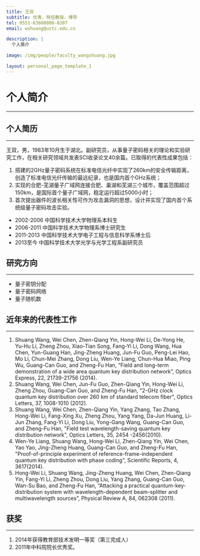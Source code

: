 ```yaml
---
title: 王双
subtitle: 优青、特任教授、博导
tel: 0551-63600808-8207
email: wshuang@ustc.edu.cn

description: |
  个人简介

image: /img/people/faculty_wangshuang.jpg

layout: personal_page_template_1
---
```


# 个人简介
--------------------

## 个人简历
--------------
王双，男，1983年10月生于湖北。副研究员，从事量子密码相关的理论和实验研究工作，在相关研究领域共发表SCI收录论文40余篇。已取得的代表性成果包括：
1. 搭建的2GHz量子密码系统在标准电信光纤中实现了260km的安全传输距离，创造了标准电信光纤传输的最远纪录，也是国内首个GHz系统；
2. 实现的合肥-芜湖量子广域网连接合肥、巢湖和芜湖三个城市，覆盖范围超过150km，是国际首个量子广域网，稳定运行超过5000小时；
3. 首次提出器件的波长相关性可作为攻击漏洞的思想，设计并实现了国内首个系统级量子密码攻击实验。

* 2002-2006 中国科学技术大学物理系本科生
* 2006-2011 中国科学技术大学物理系博士研究生
* 2011-2013 中国科学技术大学电子工程与信息科学系博士后
* 2013至今 中国科学技术大学光学与光学工程系副研究员

## 研究方向
--------------
* 量子密钥分配
* 量子密码网络
* 量子随机数

## 近年来的代表性工作
--------------
1. Shuang Wang, Wei Chen, Zhen-Qiang Yin, Hong-Wei Li, De-Yong He, Yu-Hu Li, Zheng Zhou, Xiao-Tian Song, Fang-Yi Li, Dong Wang, Hua Chen, Yun-Guang Han, Jing-Zheng Huang, Jun-Fu Guo, Peng-Lei Hao, Mo Li, Chun-Mei Zhang, Dong Liu, Wen-Ye Liang, Chun-Hua Miao, Ping Wu, Guang-Can Guo, and Zheng-Fu Han, “Field and long-term demonstration of a wide area quantum key distribution network”, Optics Express, 22, 21739-21756 (2014).
2. Shuang Wang, Wei Chen, Jun-Fu Guo, Zhen-Qiang Yin, Hong-Wei Li, Zheng Zhou, Guang-Can Guo, and Zheng-Fu Han, "2-GHz clock quantum key distribution over 260 km of standard telecom fiber", Optics Letters, 37, 1008-1010 (2012).
3. Shuang Wang, Wei Chen, Zhen-Qiang Yin, Yang Zhang, Tao Zhang, Hong-Wei Li, Fang-Xing Xu, Zheng Zhou, Yang Yang, Da-Jun Huang, Li-Jun Zhang, Fang-Yi Li, Dong Liu, Yong-Gang Wang, Guang-Can Guo, and Zheng-Fu Han, "Field test wavelength-saving quantum key distribution network", Optics Letters, 35, 2454 -2456(2010).
4. Wen-Ye Liang, Shuang Wang, Hong-Wei Li, Zhen-Qiang Yin, Wei Chen, Yao Yao, Jing-Zheng Huang, Guang-Can Guo, and Zheng-Fu Han, "Proof-of-principle experiment of reference-frame-independent quantum key distribution with phase coding", Scientific Reports, 4, 3617(2014).
5. Hong-Wei Li, Shuang Wang, Jing-Zheng Huang, Wei Chen, Zhen-Qiang Yin, Fang-Yi Li, Zheng Zhou, Dong Liu, Yang Zhang, Guang-Can Guo, Wan-Su Bao, and Zheng-Fu Han, “Attacking a practical quantum-key-distribution system with wavelength-dependent beam-splitter and multiwavelength sources”, Physical Review A, 84, 062308 (2011).

## 获奖
---------
1. 2014年获得教育部技术发明一等奖（第三完成人）
2. 2011年中科院院长优秀奖。
